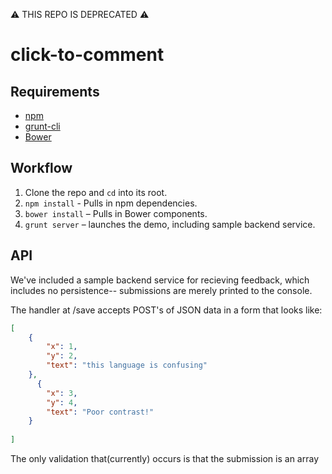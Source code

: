 ⚠️ THIS REPO IS DEPRECATED ⚠️

click-to-comment
================

## Requirements

- [npm](https://npmjs.org/)
- [grunt-cli](http://gruntjs.com/getting-started)
- [Bower](http://bower.io/)

## Workflow

1. Clone the repo and `cd` into its root.
2. `npm install` - Pulls in npm dependencies.
3. `bower install` – Pulls in Bower components.
4. `grunt server` – launches the demo, including sample backend service.


## API

We've included a sample backend service for recieving feedback, which includes no persistence-- submissions are merely printed to the console.

The handler at /save accepts POST's of JSON data in a form that looks like:

```json
[
    {
        "x": 1,
        "y": 2,
        "text": "this language is confusing"
    },
      {
        "x": 3,
        "y": 4,
        "text": "Poor contrast!"
    }
  
]
```

The only validation that(currently) occurs is that the submission is an array
